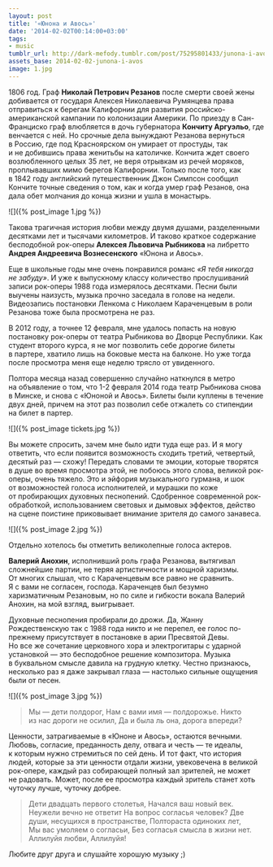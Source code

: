 ```yaml
---
layout: post
title: '«Юнона и Авось»'
date: '2014-02-02T00:14:00+03:00'
tags:
- music
tumblr_url: http://dark-mefody.tumblr.com/post/75295801433/junona-i-avos
assets_base: 2014-02-02-junona-i-avos
image: 1.jpg
---
```

1806 год. Граф **Николай Петрович Резанов** после смерти своей жены добивается от государя Алексея Николаевича Румянцева права отправиться к берегам Калифорнии для развития российско-американской кампании по колонизации Америки. По приезду в Сан-Франциско граф влюбляется в дочь губернатора **Кончиту Аргуэльо**, где венчается с ней. Но срочные дела вынуждают Резанова вернуться в Россию, где под Красноярском он умирает от простуды, так и не добившись права женитьбы на католичке. Кончита ждет своего возлюбленного целых 35 лет, не веря отрывкам из речей моряков, проплывавших мимо берегов Калифорнии. Только после того, как в 1842 году английский путешественник Джон Симпсон сообщил Кончите точные сведения о том, как и когда умер граф Резанов, она дала обет молчания до конца жизни и ушла в монастырь.

<p class="text-center" markdown="1">![]({% post_image 1.jpg %})</p>
<!--more-->

Такова трагичная история любви между двумя душами, разделенными десятками лет и тысячами километров. И таково краткое содержание бесподобной рок-оперы **Алексея Львовича Рыбникова** на либретто **Андрея Андреевича Вознесенского** «Юнона и Авось».

Еще в школьные годы мне очень понравился романс _«Я тебя никогда не забуду»_. И уже к выпускному классу количество прослушиваний записи рок-оперы 1988 года измерялось десятками. Песни были выучены наизусть, музыка прочно заседала в голове на недели. Видеозапись постановки Ленкома с Николаем Караченцевым в роли Резанова тоже была просмотрена не раз.

В 2012 году, а точнее 12 февраля, мне удалось попасть на новую постановку рок-оперы от театра Рыбникова во Дворце Республики. Как студент второго курса, я не мог позволить себе дорогие билеты в партере, хватило лишь на боковые места на балконе. Но уже тогда после просмотра меня еще неделю трясло от увиденного.

Полтора месяца назад совершенно случайно наткнулся в метро на объявление о том, что 1-2 февраля 2014 года театр Рыбникова снова в Минске, и снова с «Юноной и Авось». Билеты были куплены в течение двух дней, причем на этот раз позволил себе отжалеть со стипендии на билет в партер.

<p class="text-center" markdown="1">![]({% post_image tickets.jpg %})</p>

Вы можете спросить, зачем мне было идти туда еще раз. И я могу ответить, что если появится возможность сходить третий, четвертый, десятый раз — схожу! Передать словами те эмоции, которые творятся в душе во время просмотра этой, не побоюсь этого слова, великой рок-оперы, очень тяжело. Это и эйфория музыкального гурмана, и шок от возможностей голоса исполнителей, и мурашки по коже от пробирающих духовных песнопений. Сдобренное современной рок-обработкой, использованием световых и дымовых эффектов, действо на сцене поистине приковывает внимание зрителя до самого занавеса.

<p class="text-center" markdown="1">![]({% post_image 2.jpg %})</p>

Отдельно хотелось бы отметить великолепные голоса актеров.

**Валерий Анохин**, исполнивший роль графа Резанова, вытягивал сложнейшие партии, не теряя артистичности и мощной харизмы. От многих слышал, что с Караченцевым все равно не сравнить. Я с вами не согласен, господа. Караченцев был безумно харизматичным Резановым, но по силе и гибкости вокала Валерий Анохин, на мой взгляд, выигрывает.

Духовные песнопения пробирали до дрожи. Да, Жанну Рождественскую так с 1988 года никто и не перепел, ее голос по-прежнему присутствует в постановке в арии Пресвятой Девы. Но все же сочетание церковного хора и электрогитары с ударной установкой — это бесподобное решение композитора. Музыка в буквальном смысле давила на грудную клетку. Честно признаюсь, несколько раз я даже закрывал глаза — настолько сильные ощущения были от песен.

<p class="text-center" markdown="1">![]({% post_image 3.jpg %})</p>

> Мы — дети полдорог,
> Нам с вами имя — полдорожье.
> Никто из нас дороги не осилил,
> Да и была ль она, дорога впереди?

Ценности, затрагиваемые в «Юноне и Авось», остаются вечными. Любовь, согласие, преданность делу, отвага и честь — те идеалы, к которым нужно стремиться по сей день. И тот факт, что история людей, которые за эти ценности отдали жизни, увековечена в великой рок-опере, каждый раз собирающей полный зал зрителей, не может не радовать. Может, после ее просмотра каждый зритель станет хоть чуточку лучше, чуточку добрее.

> Дети двадцать первого столетья,
> Начался ваш новый век.
> Неужели вечно не ответит
> На вопрос согласья человек?
> Две души, несущихся в пространстве,
> Полтораста одиноких лет,
> Мы вас умоляем о согласьи,
> Без согласья смысла в жизни нет.
> Аллилуйя любви, Аллилуйя!

Любите друг друга и слушайте хорошую музыку ;)
